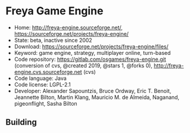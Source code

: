 # Freya Game Engine

- Home: http://freya-engine.sourceforge.net/, https://sourceforge.net/projects/freya-engine/
- State: beta, inactive since 2002
- Download: https://sourceforge.net/projects/freya-engine/files/
- Keyword: game engine, strategy, multiplayer online, turn-based
- Code repository: https://gitlab.com/osgames/freya-engine.git (conversion of cvs, @created 2019, @stars 1, @forks 0), http://freya-engine.cvs.sourceforge.net (cvs)
- Code language: Java
- Code license: LGPL-2.1
- Developer: Alexander Sapountzis, Bruce Ordway, Eric T. Benoit, Jeannette Bilton, Martin Klang, Mauricio M. de Almeida, Naganand, pigeonflight, Sasha Bilton

## Building
